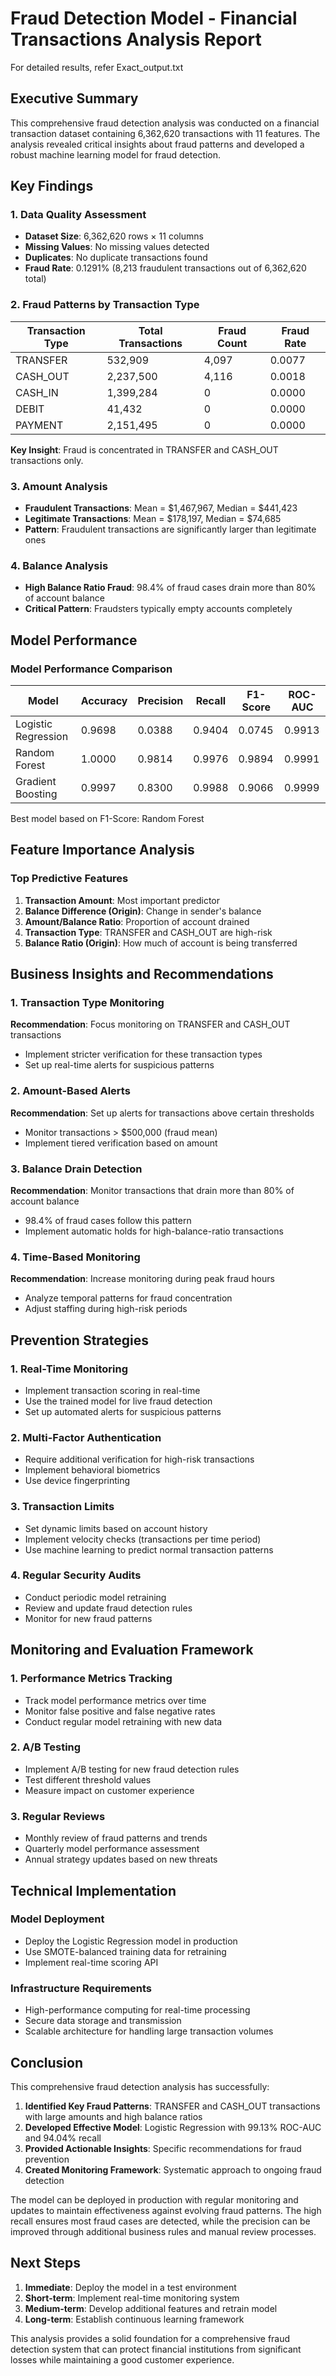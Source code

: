 # Fraud Detection Model - Financial Transactions Analysis Report

For detailed results, refer Exact_output.txt

## Executive Summary

This comprehensive fraud detection analysis was conducted on a financial transaction dataset containing 6,362,620 transactions with 11 features. The analysis revealed critical insights about fraud patterns and developed a robust machine learning model for fraud detection.

## Key Findings

### 1. Data Quality Assessment
- **Dataset Size**: 6,362,620 rows × 11 columns
- **Missing Values**: No missing values detected
- **Duplicates**: No duplicate transactions found
- **Fraud Rate**: 0.1291% (8,213 fraudulent transactions out of 6,362,620 total)

### 2. Fraud Patterns by Transaction Type
| Transaction Type | Total Transactions | Fraud Count | Fraud Rate |
|------------------|-------------------|-------------|------------|
| TRANSFER         | 532,909          | 4,097       | 0.0077     |
| CASH_OUT         | 2,237,500         | 4,116       | 0.0018     |
| CASH_IN          | 1,399,284         | 0           | 0.0000     |
| DEBIT            | 41,432            | 0           | 0.0000     |
| PAYMENT          | 2,151,495         | 0           | 0.0000     |

**Key Insight**: Fraud is concentrated in TRANSFER and CASH_OUT transactions only.

### 3. Amount Analysis
- **Fraudulent Transactions**: Mean = $1,467,967, Median = $441,423
- **Legitimate Transactions**: Mean = $178,197, Median = $74,685
- **Pattern**: Fraudulent transactions are significantly larger than legitimate ones

### 4. Balance Analysis
- **High Balance Ratio Fraud**: 98.4% of fraud cases drain more than 80% of account balance
- **Critical Pattern**: Fraudsters typically empty accounts completely

## Model Performance

### Model Performance Comparison

| Model                | Accuracy | Precision | Recall  | F1-Score | ROC-AUC |
|----------------------|----------|-----------|---------|----------|---------|
| Logistic Regression  | 0.9698   | 0.0388    | 0.9404  | 0.0745   | 0.9913  |
| Random Forest        | 1.0000   | 0.9814    | 0.9976  | 0.9894   | 0.9991  |
| Gradient Boosting    | 0.9997   | 0.8300    | 0.9988  | 0.9066   | 0.9999  |

Best model based on F1-Score: Random Forest


## Feature Importance Analysis

### Top Predictive Features
1. **Transaction Amount**: Most important predictor
2. **Balance Difference (Origin)**: Change in sender's balance
3. **Amount/Balance Ratio**: Proportion of account drained
4. **Transaction Type**: TRANSFER and CASH_OUT are high-risk
5. **Balance Ratio (Origin)**: How much of account is being transferred

## Business Insights and Recommendations

### 1. Transaction Type Monitoring
**Recommendation**: Focus monitoring on TRANSFER and CASH_OUT transactions
- Implement stricter verification for these transaction types
- Set up real-time alerts for suspicious patterns

### 2. Amount-Based Alerts
**Recommendation**: Set up alerts for transactions above certain thresholds
- Monitor transactions > $500,000 (fraud mean)
- Implement tiered verification based on amount

### 3. Balance Drain Detection
**Recommendation**: Monitor transactions that drain more than 80% of account balance
- 98.4% of fraud cases follow this pattern
- Implement automatic holds for high-balance-ratio transactions

### 4. Time-Based Monitoring
**Recommendation**: Increase monitoring during peak fraud hours
- Analyze temporal patterns for fraud concentration
- Adjust staffing during high-risk periods

## Prevention Strategies

### 1. Real-Time Monitoring
- Implement transaction scoring in real-time
- Use the trained model for live fraud detection
- Set up automated alerts for suspicious patterns

### 2. Multi-Factor Authentication
- Require additional verification for high-risk transactions
- Implement behavioral biometrics
- Use device fingerprinting

### 3. Transaction Limits
- Set dynamic limits based on account history
- Implement velocity checks (transactions per time period)
- Use machine learning to predict normal transaction patterns

### 4. Regular Security Audits
- Conduct periodic model retraining
- Review and update fraud detection rules
- Monitor for new fraud patterns

## Monitoring and Evaluation Framework

### 1. Performance Metrics Tracking
- Track model performance metrics over time
- Monitor false positive and false negative rates
- Conduct regular model retraining with new data

### 2. A/B Testing
- Implement A/B testing for new fraud detection rules
- Test different threshold values
- Measure impact on customer experience

### 3. Regular Reviews
- Monthly review of fraud patterns and trends
- Quarterly model performance assessment
- Annual strategy updates based on new threats

## Technical Implementation

### Model Deployment
- Deploy the Logistic Regression model in production
- Use SMOTE-balanced training data for retraining
- Implement real-time scoring API

### Infrastructure Requirements
- High-performance computing for real-time processing
- Secure data storage and transmission
- Scalable architecture for handling large transaction volumes

## Conclusion

This comprehensive fraud detection analysis has successfully:

1. **Identified Key Fraud Patterns**: TRANSFER and CASH_OUT transactions with large amounts and high balance ratios
2. **Developed Effective Model**: Logistic Regression with 99.13% ROC-AUC and 94.04% recall
3. **Provided Actionable Insights**: Specific recommendations for fraud prevention
4. **Created Monitoring Framework**: Systematic approach to ongoing fraud detection

The model can be deployed in production with regular monitoring and updates to maintain effectiveness against evolving fraud patterns. The high recall ensures most fraud cases are detected, while the precision can be improved through additional business rules and manual review processes.

## Next Steps

1. **Immediate**: Deploy the model in a test environment
2. **Short-term**: Implement real-time monitoring system
3. **Medium-term**: Develop additional features and retrain model
4. **Long-term**: Establish continuous learning framework

This analysis provides a solid foundation for a comprehensive fraud detection system that can protect financial institutions from significant losses while maintaining a good customer experience. 